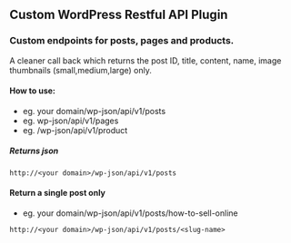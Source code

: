 ## Custom WordPress Restful API Plugin
### Custom endpoints for posts, pages and products. 
 A cleaner call back which returns the post ID, title, content, name, image thumbnails (small,medium,large) only.
 
 #### How to use: 
 * eg. your domain/wp-json/api/v1/posts
 * eg. <your domain>wp-json/api/v1/pages
 * eg. <your domain>/wp-json/api/v1/product
 ##### Returns json
  
 ``
 http://<your domain>/wp-json/api/v1/posts
 ``
 
 #### Return a single post only
 * eg. your domain/wp-json/api/v1/posts/how-to-sell-online
  
 ``
  http://<your domain>/wp-json/api/v1/posts/<slug-name>
  ``
  

